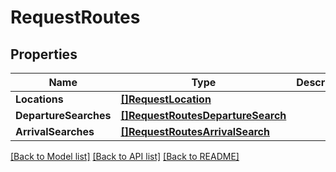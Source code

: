 # RequestRoutes

## Properties
Name | Type | Description | Notes
------------ | ------------- | ------------- | -------------
**Locations** | [**[]RequestLocation**](RequestLocation.md) |  | 
**DepartureSearches** | [**[]RequestRoutesDepartureSearch**](RequestRoutesDepartureSearch.md) |  | [optional] 
**ArrivalSearches** | [**[]RequestRoutesArrivalSearch**](RequestRoutesArrivalSearch.md) |  | [optional] 

[[Back to Model list]](../README.md#documentation-for-models) [[Back to API list]](../README.md#documentation-for-api-endpoints) [[Back to README]](../README.md)


